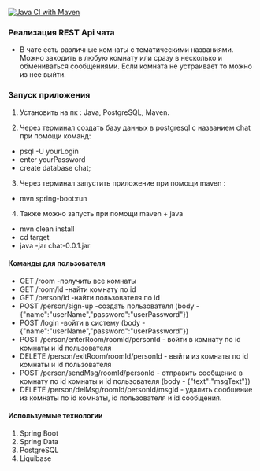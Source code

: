 [![Java CI with Maven](https://github.com/ilspaces2/job4j_chat/actions/workflows/maven.yml/badge.svg)](https://github.com/ilspaces2/job4j_chat/actions/workflows/maven.yml)

### Реализация REST Api чата

- В чате есть различные комнаты с тематическими названиями.
  Можно заходить в любую комнату или сразу в несколько и обмениваться сообщениями.
  Если комната не устраивает то можно из нее выйти.

### Запуск приложения

1. Установить на пк : Java, PostgreSQL, Maven.

2. Через терминал создать базу данных в postgresql c названием chat при помощи команд:

- psql -U yourLogin
- enter yourPassword
- create database chat;

3. Через терминал запустить приложение при помощи maven :

- mvn spring-boot:run

4. Также можно запусть при помощи maven + java

- mvn clean install
- cd target
- java -jar chat-0.0.1.jar

#### Команды для пользователя

- GET /room -получить все комнаты
- GET /room/id -найти комнату по id
- GET /person/id -найти пользователя по id
- POST /person/sign-up -создать пользователя (body - {"name":"userName","password":"userPassword"})
- POST /login -войти в систему (body - {"name":"userName","password":"userPassword"})
- POST /person/enterRoom/roomId/personId - войти в комнату по id комнаты и id пользователя
- DELETE /person/exitRoom/roomId/personId - выйти из комнаты по id комнаты и id пользователя
- POST /person/sendMsg/roomId/personId - отправить сообщение в комнату
  по id комнаты и id пользователя (body - {"text":"msgText"})
- DELETE /person/delMsg/roomId/personId/msgId - удалить сообщение из комнаты
  по id комнаты, id пользователя и id сообщения.

#### Используемые технологии

1. Spring Boot
2. Spring Data
3. PostgreSQL
4. Liquibase